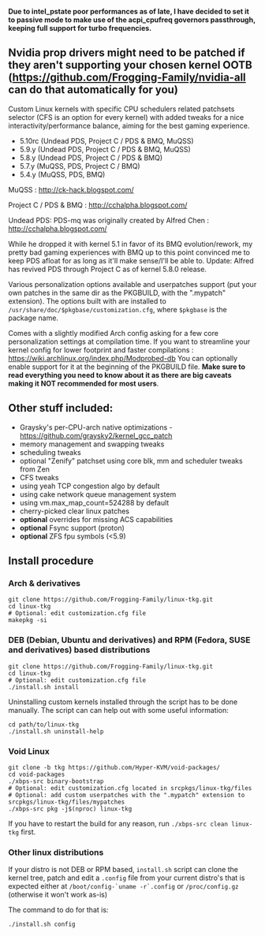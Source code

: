 **Due to intel_pstate poor performances as of late, I have decided to set it to passive mode to make use of the acpi_cpufreq governors passthrough, keeping full support for turbo frequencies.**

## Nvidia prop drivers might need to be patched if they aren't supporting your chosen kernel OOTB (https://github.com/Frogging-Family/nvidia-all can do that automatically for you)


Custom Linux kernels with specific CPU schedulers related patchsets selector (CFS is an option for every kernel) with added tweaks for a nice interactivity/performance balance, aiming for the best gaming experience.
- 5.10rc (Undead PDS, Project C / PDS & BMQ, MuQSS)
- 5.9.y (Undead PDS, Project C / PDS & BMQ, MuQSS)
- 5.8.y (Undead PDS, Project C / PDS & BMQ)
- 5.7.y (MuQSS, PDS, Project C / BMQ)
- 5.4.y (MuQSS, PDS, BMQ)

MuQSS : http://ck-hack.blogspot.com/

Project C / PDS & BMQ : http://cchalpha.blogspot.com/

Undead PDS: PDS-mq was originally created by Alfred Chen : http://cchalpha.blogspot.com/

While he dropped it with kernel 5.1 in favor of its BMQ evolution/rework, my pretty bad gaming experiences with BMQ up to this point convinced me to keep PDS afloat for as long as it'll make sense/I'll be able to.
Update: Alfred has revived PDS through Project C as of kernel 5.8.0 release.

Various personalization options available and userpatches support (put your own patches in the same dir as the PKGBUILD, with the ".mypatch" extension). The options built with are installed to `/usr/share/doc/$pkgbase/customization.cfg`, where `$pkgbase` is the package name.

Comes with a slightly modified Arch config asking for a few core personalization settings at compilation time.
If you want to streamline your kernel config for lower footprint and faster compilations : https://wiki.archlinux.org/index.php/Modprobed-db
You can optionally enable support for it at the beginning of the PKGBUILD file. **Make sure to read everything you need to know about it as there are big caveats making it NOT recommended for most users**.

## Other stuff included:
- Graysky's per-CPU-arch native optimizations - https://github.com/graysky2/kernel_gcc_patch
- memory management and swapping tweaks
- scheduling tweaks
- optional "Zenify" patchset using core blk, mm and scheduler tweaks from Zen
- CFS tweaks
- using yeah TCP congestion algo by default
- using cake network queue management system
- using vm.max_map_count=524288 by default
- cherry-picked clear linux patches
- **optional** overrides for missing ACS capabilities
- **optional** Fsync support (proton)
- **optional** ZFS fpu symbols (<5.9)

## Install procedure

### Arch & derivatives
```
git clone https://github.com/Frogging-Family/linux-tkg.git
cd linux-tkg
# Optional: edit customization.cfg file
makepkg -si
```

### DEB (Debian, Ubuntu and derivatives) and RPM (Fedora, SUSE and derivatives) based distributions
```
git clone https://github.com/Frogging-Family/linux-tkg.git
cd linux-tkg
# Optional: edit customization.cfg file
./install.sh install
```
Uninstalling custom kernels installed through the script has to be done 
manually. The script can can help out with some useful information:
```
cd path/to/linux-tkg
./install.sh uninstall-help
```

### Void Linux
```
git clone -b tkg https://github.com/Hyper-KVM/void-packages/
cd void-packages
./xbps-src binary-bootstrap
# Optional: edit customization.cfg located in srcpkgs/linux-tkg/files
# Optional: add custom userpatches with the ".mypatch" extension to srcpkgs/linux-tkg/files/mypatches
./xbps-src pkg -j$(nproc) linux-tkg
```
If you have to restart the build for any reason, run `./xbps-src clean linux-tkg` first.

### Other linux distributions
If your distro is not DEB or RPM based, `install.sh` script can clone the kernel tree, patch and edit a `.config` file from your current distro's 
that is expected either at ``/boot/config-`uname -r`.config`` or ``/proc/config.gz`` (otherwise it won't work as-is)

The command to do for that is:
```
./install.sh config
```


